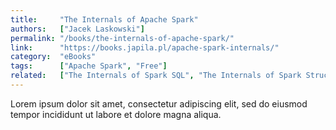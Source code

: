 ```yaml
---
title:     "The Internals of Apache Spark"
authors:   ["Jacek Laskowski"]
permalink: "/books/the-internals-of-apache-spark/"
link:      "https://books.japila.pl/apache-spark-internals/"
category:  "eBooks"
tags:      ["Apache Spark", "Free"]
related:   ["The Internals of Spark SQL", "The Internals of Spark Structured Streaming", "The Internals of Spark on Kubernetes"]
---
```


Lorem ipsum dolor sit amet, consectetur adipiscing elit, sed do eiusmod tempor incididunt ut labore et dolore magna aliqua.

